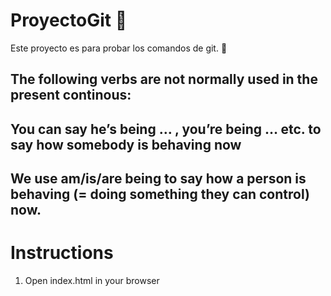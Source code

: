 # ProyectoGit 🙈

Este proyecto es para probar los comandos de git. 🥴

## The following verbs are not normally used in the present continous:

## You can say he’s being … , you’re being … etc. to say how somebody is behaving now

## We use am/is/are being to say how a person is behaving (= doing something they can control) now.

# Instructions

1. Open index.html in your browser
